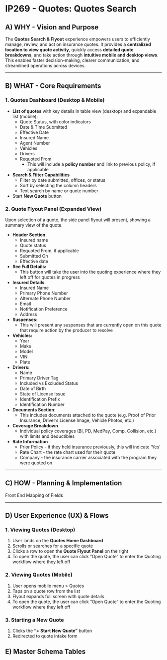 # IP269 - Quotes: Quotes Search

## **A) WHY - Vision and Purpose**

The **Quotes Search & Flyout** experience empowers users to efficiently manage, review, and act on insurance quotes. It provides a **centralized location to view quote activity**, quickly access **detailed quote breakdowns**, and take action through **intuitive mobile and desktop views**. This enables faster decision-making, clearer communication, and streamlined operations across devices.

---

## **B) WHAT - Core Requirements**

### **1. Quotes Dashboard (Desktop & Mobile)**

- **List of quotes** with key details in table view (desktop) and expandable list (mobile):
    - Quote Status, with color indicators
    - Date & Time Submitted
    - Effective Date
    - Insured Name
    - Agent Number
    - Vehicles
    - Drivers
    - Requoted From
        - This will include a **policy number** and link to previous policy, if applicable
- **Search & Filter Capabilities**
    - Filter by date submitted, offices, or status
    - Sort by selecting the column headers
    - Text search by name or quote number
- Start **New Quote** button

### **2. Quote Flyout Panel (Expanded View)**

Upon selection of a quote, the side panel flyout will present, showing a summary view of the quote.

- **Header Section**:
    - Insured name
    - Quote status
    - Requoted From, if applicable
    - Submitted On
    - Effective date
- **See Full Details:**
    - This button will take the user into the quoting experience where they left off for quotes in progress
- **Insured Details**:
    - Insured Name
    - Primary Phone Number
    - Alternate Phone Number
    - Email
    - Notification Preference
    - Address
- **Suspenses:**
    - This will present any suspenses that are currently open on this quote that require action by the producer to resolve
- **Vehicles:**
    - Year
    - Make
    - Model
    - VIN
    - Plate
- **Drivers:**
    - Name
    - Primary Driver Tag
    - Included vs Excluded Status
    - Date of Birth
    - State of License Issue
    - Identification Prefix
    - Identification Number
- **Documents Section**:
    - This includes documents attached to the quote (e.g. Proof of Prior Insurance, Driver’s License Image, Vehicle Photos, etc.)
- **Coverage Breakdown**
    - Individual policy coverages (BI, PD, MedPay, Comp, Collision, etc.) with limits and deductibles
- **Rate Information**
    - Prior Policy - if they held insurance previously, this will indicate ‘Yes’
    - Rate Chart - the rate chart used for their quote
    - Company - the insurance carrier associated with the program they were quoted on

---

## **C) HOW - Planning & Implementation**

Front End Mapping of Fields

---

## **D) User Experience (UX) & Flows**

### **1. Viewing Quotes (Desktop)**

1. User lands on the **Quotes Home Dashboard**
2. Scrolls or searches for a specific quote
3. Clicks a row to open the **Quote Flyout Panel** on the right
4. To open the quote, the user can click “Open Quote” to enter the Quoting workflow where they left off

### **2. Viewing Quotes (Mobile)**

1. User opens mobile menu > Quotes
2. Taps on a quote row from the list
3. Flyout expands full screen with quote details
4. To open the quote, the user can click “Open Quote” to enter the Quoting workflow where they left off

### **3. Starting a New Quote**

1. Clicks the **“+ Start New Quote”** button
2. Redirected to quote intake form

## **E) Master Schema Tables**